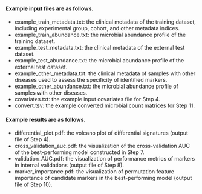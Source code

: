 #### Example input files are as follows.
- example_train_metadata.txt: the clinical metadata of the training dataset, including experimental group, cohort, and other metadata indices.  
- example_train_abundance.txt: the microbial abundance profile of the training dataset.  
- example_test_metadata.txt: the clinical metadata of the external test dataset.  
- example_test_abundance.txt: the microbial abundance profile of the external test dataset.  
- example_other_metadata.txt: the clinical metadata of samples with other diseases used to assess the specificity of identified markers.  
- example_other_abundance.txt: the microbial abundance profile of samples with other diseases.
- covariates.txt: the example input covariates file for Step 4.
- convert.tsv: the example converted microbial count matrices for Step 11.

#### Example results are as follows.
- differential_plot.pdf: the volcano plot of differential signatures (output file of Step 4).  
- cross_validation_auc.pdf: the visualization of the cross-validation AUC of the best-performing model constructed in Step 7.
- validation_AUC.pdf: the visualization of performance metrics of markers in internal validations (output file of Step 8).
- marker_importance.pdf: the visualization of permutation feature importance of candidate markers in the best-performing model (output file of Step 10).
